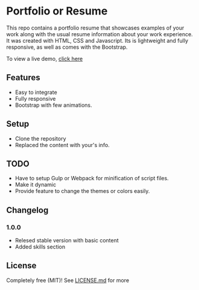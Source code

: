 # Portfolio  or Resume
This repo contains a portfolio resume that showcases examples of your work along with the usual resume information about your work experience.
It was created with HTML, CSS and Javascript. Its is lightweight and fully responsive, as well as comes with the Bootstrap.

To view a live demo, [click here](https://github.com/jmwania/gatsby-portfolio-dev)

## Features
* Easy to integrate
* Fully responsive
* Bootstrap with few animations.

## Setup
* Clone the repository
* Replaced the content with your's info.

## TODO
* Have to setup Gulp or Webpack for minification of script files.
* Make it dynamic
* Provide feature to change the themes or colors easily.

## Changelog

### 1.0.0

* Relesed stable version with basic content
* Added skills section
## License

Completely free (MIT)! See [LICENSE.md](LICENSE.md) for more
